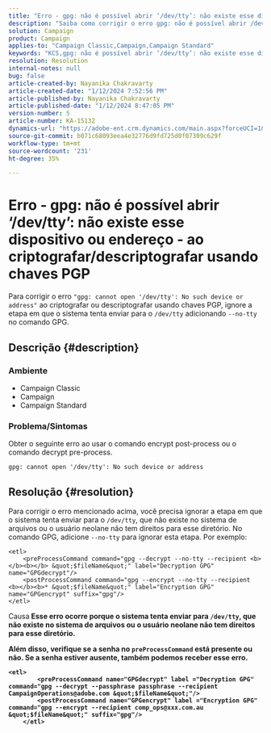 ```yaml
---
title: "Erro - gpg: não é possível abrir ‘/dev/tty’: não existe esse dispositivo ou endereço - ao criptografar/descriptografar usando chaves PGP"
description: "Saiba como corrigir o erro gpg: não é possível abrir /dev/tty: esse dispositivo ou endereço não existe. Ignore a etapa em que o sistema tenta enviar para /dev/tty."
solution: Campaign
product: Campaign
applies-to: "Campaign Classic,Campaign,Campaign Standard"
keywords: "KCS,gpg: não é possível abrir ‘/dev/tty’: não existe esse dispositivo ou endereço, comando encrypt post-process, comando decrypt pre-process"
resolution: Resolution
internal-notes: null
bug: false
article-created-by: Nayanika Chakravarty
article-created-date: "1/12/2024 7:52:56 PM"
article-published-by: Nayanika Chakravarty
article-published-date: "1/12/2024 8:47:05 PM"
version-number: 5
article-number: KA-15132
dynamics-url: "https://adobe-ent.crm.dynamics.com/main.aspx?forceUCI=1&pagetype=entityrecord&etn=knowledgearticle&id=d3a82529-84b1-ee11-a569-6045bd006a22"
source-git-commit: b071c68093eea4e32776d9fd725d0f07309c629f
workflow-type: tm+mt
source-wordcount: '231'
ht-degree: 35%

---
```


# Erro - gpg: não é possível abrir ‘/dev/tty’: não existe esse dispositivo ou endereço - ao criptografar/descriptografar usando chaves PGP


Para corrigir o erro `"gpg: cannot open '/dev/tty': No such device or address"` ao criptografar ou descriptografar usando chaves PGP, ignore a etapa em que o sistema tenta enviar para o `/dev/tty` adicionando `--no-tty`  no comando GPG.

## Descrição {#description}


### <b>Ambiente</b>

- Campaign Classic
- Campaign
- Campaign Standard




### <b>Problema/Sintomas</b>

Obter o seguinte erro ao usar o comando encrypt post-process ou o comando decrypt pre-process.


```
gpg: cannot open '/dev/tty': No such device or address
```





## Resolução {#resolution}


Para corrigir o erro mencionado acima, você precisa ignorar a etapa em que o sistema tenta enviar para o `/dev/tty`, que não existe no sistema de arquivos ou o usuário neolane não tem direitos para esse diretório. No comando GPG, adicione `--no-tty` para ignorar esta etapa. Por exemplo:


```
<etl>
    <preProcessCommand command="gpg --decrypt --no-tty --recipient <b></b><b></b> &quot;$fileName&quot;" label="Decryption GPG" name="GPGdecrypt"/>
    <postProcessCommand command="gpg --encrypt --no-tty --recipient <b></b><b>* &quot;$fileName&quot;" label="Encryption GPG" name="GPGencrypt" suffix="gpg"/>
</etl>
```

</b>Causa<b>
Esse erro ocorre porque o sistema tenta enviar para `/dev/tty`, que não existe no sistema de arquivos ou o usuário neolane não tem direitos para esse diretório.

Além disso, verifique se a senha no `preProcessCommand` está presente ou não. Se a senha estiver ausente, também podemos receber esse erro.


```
<etl>
        <preProcessCommand name="GPGdecrypt" label ="Decryption GPG" command="gpg --decrypt --passphrase passphrase --recipient CampaignOperations@adobe.com &quot;$fileName&quot;"/>
        <postProcessCommand name="GPGencrypt" label ="Encryption GPG" command="gpg --encrypt --recipient comp_ops@xxx.com.au &quot;$fileName&quot;" suffix="gpg"/>
    </etl>
```

